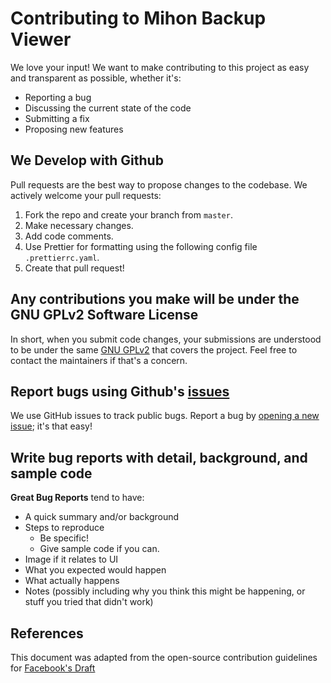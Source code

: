 # Contributing to Mihon Backup Viewer
We love your input! We want to make contributing to this project as easy and transparent as possible, whether it's:

- Reporting a bug
- Discussing the current state of the code
- Submitting a fix
- Proposing new features

## We Develop with Github
Pull requests are the best way to propose changes to the codebase. We actively welcome your pull requests:

1. Fork the repo and create your branch from `master`.
2. Make necessary changes.
3. Add code comments.
4. Use Prettier for formatting using the following config file `.prettierrc.yaml`.
5. Create that pull request!

## Any contributions you make will be under the GNU GPLv2 Software License
In short, when you submit code changes, your submissions are understood to be under the same [GNU GPLv2](http://choosealicense.com/licenses/gpl-2.0/) that covers the project. Feel free to contact the maintainers if that's a concern.

## Report bugs using Github's [issues](https://github.com/animeboynz/mihon-backup-viewer/issues)
We use GitHub issues to track public bugs. Report a bug by [opening a new issue](https://github.com/Animeboynz/Mihon-Backup-Viewer/issues/new); it's that easy!

## Write bug reports with detail, background, and sample code
**Great Bug Reports** tend to have:

- A quick summary and/or background
- Steps to reproduce
  - Be specific!
  - Give sample code if you can.
- Image if it relates to UI
- What you expected would happen
- What actually happens
- Notes (possibly including why you think this might be happening, or stuff you tried that didn't work)

## References
This document was adapted from the open-source contribution guidelines for [Facebook's Draft](https://github.com/facebook/draft-js/blob/a9316a723f9e918afde44dea68b5f9f39b7d9b00/CONTRIBUTING.md)
